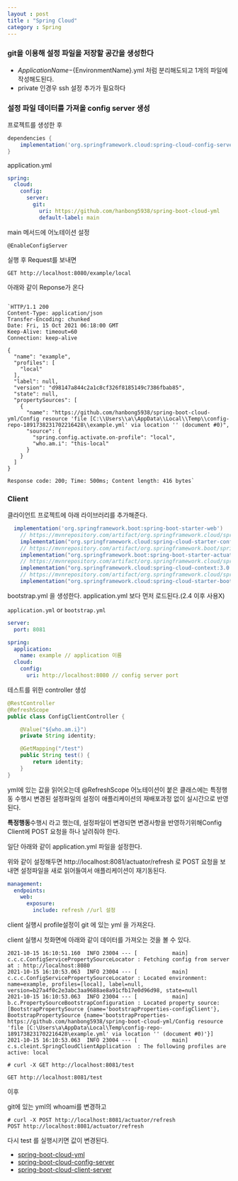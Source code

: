 ```yaml
---
layout : post
title : "Spring Cloud"
category : Spring
---
```

### git을 이용해 설정 파일을 저장할 공간을 생성한다

- ${ApplicationName}-${EnvironmentName}.yml 처럼 분리해도되고 1개의 파일에 작성해도된다.
- private 인경우 ssh 설정 추가가 필요하다

### 설정 파일 데이터를 가져올 config server 생성

프로젝트를 생성한 후

```gradle
dependencies {
    implementation('org.springframework.cloud:spring-cloud-config-server')
}
```

application.yml

```yaml
spring:
  cloud:
    config:
      server:
        git:
          uri: https://github.com/hanbong5938/spring-boot-cloud-yml
          default-label: main
```

main 메서드에 어노테이션 설정

```
@EnableConfigServer
```

실행 후 Request를 보내면 

```http request
GET http://localhost:8080/example/local
```

아래와 같이 Reponse가 온다
```http request

`HTTP/1.1 200 
Content-Type: application/json
Transfer-Encoding: chunked
Date: Fri, 15 Oct 2021 06:18:00 GMT
Keep-Alive: timeout=60
Connection: keep-alive

{
  "name": "example",
  "profiles": [
    "local"
  ],
  "label": null,
  "version": "d98147a844c2a1c8cf326f8185149c7386fbab85",
  "state": null,
  "propertySources": [
    {
      "name": "https://github.com/hanbong5938/spring-boot-cloud-yml/Config resource 'file [C:\\Users\\a\\AppData\\Local\\Temp\\config-repo-1891738231702216428\\example.yml' via location '' (document #0)",
      "source": {
        "spring.config.activate.on-profile": "local",
        "who.am.i": "this-local"
      }
    }
  ]
}

Response code: 200; Time: 500ms; Content length: 416 bytes`
```

### Client

클라이언트 프로젝트에 아래 라이브러리를 추가해준다.

```gradle
  implementation('org.springframework.boot:spring-boot-starter-web')
	// https://mvnrepository.com/artifact/org.springframework.cloud/spring-cloud-starter-config
	implementation("org.springframework.cloud:spring-cloud-starter-config:3.0.5")
	// https://mvnrepository.com/artifact/org.springframework.boot/spring-boot-starter-actuator
	implementation("org.springframework.boot:spring-boot-starter-actuator")
	// https://mvnrepository.com/artifact/org.springframework.cloud/spring-cloud-context
	implementation("org.springframework.cloud:spring-cloud-context:3.0.4")
	// https://mvnrepository.com/artifact/org.springframework.cloud/spring-cloud-starter-bootstrap
	implementation("org.springframework.cloud:spring-cloud-starter-bootstrap:3.0.4")
```

bootstrap.yml 을 생성한다. application.yml 보다 먼저 로드된다.(2.4 이후 사용X)

`application.yml` or `bootstrap.yml`
```yaml
server:
  port: 8081

spring:
  application:
    name: example // application 이름
  cloud:
    config:
      uri: http://localhost:8080 // config server port
```

테스트를 위한 controller 생성

```java
@RestController
@RefreshScope
public class ConfigClientController {

    @Value("${who.am.i}")
    private String identity;

    @GetMapping("/test")
    public String test() {
        return identity;
    }
}
```

yml에 있는 값을 읽어오는데 @RefreshScope 어노테이션이 붙은 클래스에는 특정행동 수행시 변경된 설정파일의 설정이 애플리케이션의 재배포과정 없이 실시간으로 반영된다.

**특정행동**수행시 라고 했는데, 설정파일이 변경되면 변경사항을 반영하기위해Config Client에 POST 요청을 하나 날려줘야 한다.

일단 아래와 같이 application.yml 파일을 설정한다.

위와 같이 설정해두면 http://localhost:8081/actuator/refresh 로 POST 요청을 보내면 설정파일을 새로 읽어들여서 애플리케이션이 재기동된다.

```yaml
management:
  endpoints:
    web:
      exposure:
        include: refresh //url 설정
```

client 실행시 profile설정이 git 에 있는 yml 을 가져온다.

client 실행시 첫화면에 아래와 같이 데이터를 가져오는 것을 볼 수 있다.

```log
2021-10-15 16:10:51.160  INFO 23004 --- [           main] c.c.c.ConfigServicePropertySourceLocator : Fetching config from server at : http://localhost:8080
2021-10-15 16:10:53.063  INFO 23004 --- [           main] c.c.c.ConfigServicePropertySourceLocator : Located environment: name=example, profiles=[local], label=null, version=b27a4f0c2e3abc3aa9688ae8a91cfb17e0d96d98, state=null
2021-10-15 16:10:53.063  INFO 23004 --- [           main] b.c.PropertySourceBootstrapConfiguration : Located property source: [BootstrapPropertySource {name='bootstrapProperties-configClient'}, BootstrapPropertySource {name='bootstrapProperties-https://github.com/hanbong5938/spring-boot-cloud-yml/Config resource 'file [C:\Users\a\AppData\Local\Temp\config-repo-1891738231702216428\example.yml' via location '' (document #0)'}]
2021-10-15 16:10:53.063  INFO 23004 --- [           main] c.s.cleint.SpringCloudClientApplication  : The following profiles are active: local
```

```http request
# curl -X GET http://localhost:8081/test

GET http://localhost:8081/test
```

이후

git에 있는 yml의 whoami를 변경하고

```http request
# curl -X POST http://localhost:8081/actuator/refresh
POST http://localhost:8081/actuator/refresh
```

다시 test 를 실행시키면 값이 변경된다.

- [spring-boot-cloud-yml](https://github.com/hanbong5938/spring-boot-cloud-yml)
- [spring-boot-cloud-config-server](https://github.com/hanbong5938/spring-boot-cloud-config-server)
- [spring-boot-cloud-client-server](https://github.com/hanbong5938/spring-boot-cloud-client-server)
